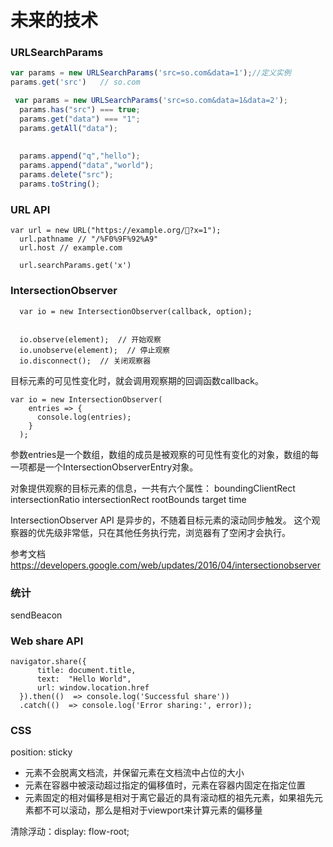 # 未来的技术
### URLSearchParams

``` JavaScript
var params = new URLSearchParams('src=so.com&data=1');//定义实例
params.get('src')   // so.com

 var params = new URLSearchParams('src=so.com&data=1&data=2');
  params.has("src") === true;
  params.get("data") === "1";
  params.getAll("data");
  
  
  params.append("q","hello");
  params.append("data","world");
  params.delete("src");
  params.toString();
```

### URL API

```
var url = new URL("https://example.org/💩?x=1");
  url.pathname // "/%F0%9F%92%A9"
  url.host // example.com
  
  url.searchParams.get('x')

```

### IntersectionObserver

```
  var io = new IntersectionObserver(callback, option);
  
  
  io.observe(element);  // 开始观察
  io.unobserve(element);  // 停止观察
  io.disconnect();  // 关闭观察器

```

目标元素的可见性变化时，就会调用观察期的回调函数callback。


```
var io = new IntersectionObserver(
    entries => {
      console.log(entries);
    }
  );
```

参数entries是一个数组，数组的成员是被观察的可见性有变化的对象，数组的每一项都是一个IntersectionObserverEntry对象。

对象提供观察的目标元素的信息，一共有六个属性：
boundingClientRect
intersectionRatio
intersectionRect
rootBounds
target
time

IntersectionObserver API 是异步的，不随着目标元素的滚动同步触发。
这个观察器的优先级非常低，只在其他任务执行完，浏览器有了空闲才会执行。

参考文档 https://developers.google.com/web/updates/2016/04/intersectionobserver
### 统计
sendBeacon

### Web share API

```
navigator.share({
      title: document.title,
      text:  "Hello World",
      url: window.location.href
  }).then(()  => console.log('Successful share'))
  .catch(()  => console.log('Error sharing:', error));

```

### CSS
position: sticky

- 元素不会脱离文档流，并保留元素在文档流中占位的大小
- 元素在容器中被滚动超过指定的偏移值时，元素在容器内固定在指定位置
- 元素固定的相对偏移是相对于离它最近的具有滚动框的祖先元素，如果祖先元素都不可以滚动，那么是相对于viewport来计算元素的偏移量

清除浮动：display: flow-root;

